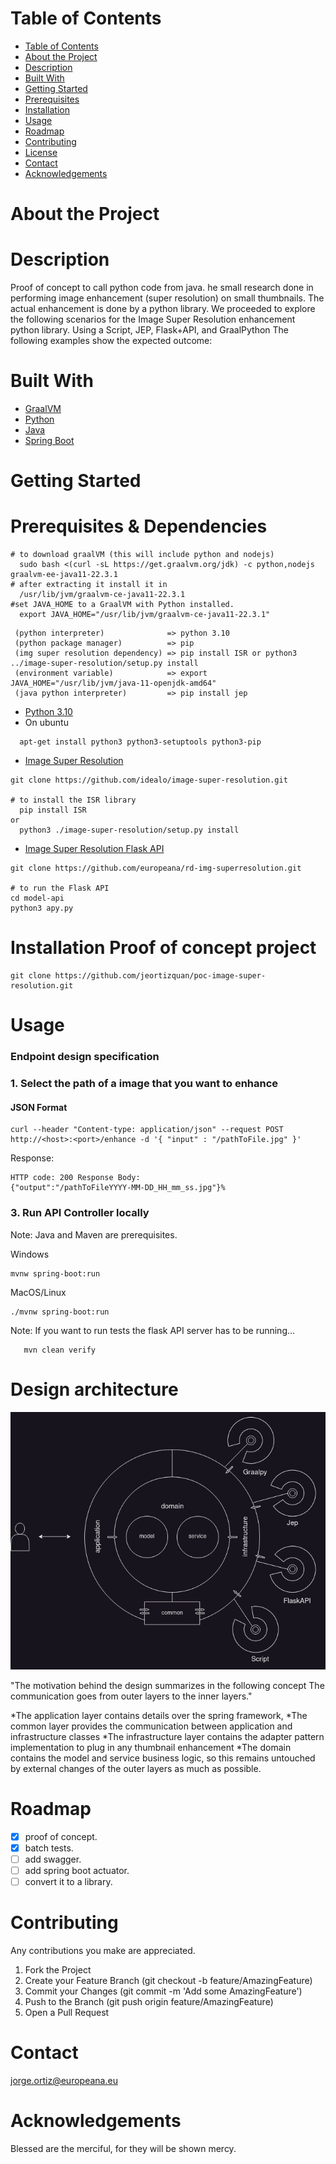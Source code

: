 # Table of Contents
- [Table of Contents](#table-of-contents)
- [About the Project](#about-the-project)
- [Description](#description)
- [Built With](#built-with)
- [Getting Started](#getting-started)
- [Prerequisites](#prerequisites)
- [Installation](#installation)
- [Usage](#usage) 
- [Roadmap](#roadmap)
- [Contributing](#contributing)
- [License](#license)
- [Contact](#contact)
- [Acknowledgements](#acknowledgements)

# About the Project

# Description
Proof of concept to call python code from java. he small research done in performing image enhancement (super resolution) 
on small thumbnails. The actual enhancement is done by a python library. We proceeded to explore the following scenarios 
for the Image Super Resolution enhancement python library. Using a Script, JEP, Flask+API, and GraalPython
The following examples show the expected outcome:

# Built With
* [GraalVM](https://www.graalvm.org)
* [Python](https://www.python.org/) 
* [Java](https://www.java.com)
* [Spring Boot](https://spring.io)

# Getting Started
# Prerequisites & Dependencies
``` 
# to download graalVM (this will include python and nodejs)
  sudo bash <(curl -sL https://get.graalvm.org/jdk) -c python,nodejs graalvm-ee-java11-22.3.1
# after extracting it install it in
  /usr/lib/jvm/graalvm-ce-java11-22.3.1
#set JAVA_HOME to a GraalVM with Python installed.
  export JAVA_HOME="/usr/lib/jvm/graalvm-ce-java11-22.3.1"
```

```
 (python interpreter)              => python 3.10
 (python package manager)          => pip
 (img super resolution dependency) => pip install ISR or python3 ../image-super-resolution/setup.py install
 (environment variable)            => export JAVA_HOME="/usr/lib/jvm/java-11-openjdk-amd64"
 (java python interpreter)         => pip install jep
```
* [Python 3.10](https://www.python.org)
* On ubuntu 
```
  apt-get install python3 python3-setuptools python3-pip
```
* [Image Super Resolution](https://github.com/idealo/image-super-resolution)
``` 
git clone https://github.com/idealo/image-super-resolution.git

# to install the ISR library
  pip install ISR
or
  python3 ./image-super-resolution/setup.py install
```
* [Image Super Resolution Flask API](https://github.com/europeana/rd-img-superresolution.git)
```
git clone https://github.com/europeana/rd-img-superresolution.git

# to run the Flask API 
cd model-api
python3 apy.py
```

# Installation Proof of concept project

```
git clone https://github.com/jeortizquan/poc-image-super-resolution.git
```

# Usage

### Endpoint design specification
### 1. Select the path of a image that you want to enhance

#### JSON Format
```
curl --header "Content-type: application/json" --request POST http://<host>:<port>/enhance -d '{ "input" : "/pathToFile.jpg" }'
```
Response:
```
HTTP code: 200 Response Body: 
{"output":"/pathToFileYYYY-MM-DD_HH_mm_ss.jpg"}% 
```

### 3. Run API Controller locally 
Note: Java and Maven are prerequisites.

Windows
```
mvnw spring-boot:run
```

MacOS/Linux
```
./mvnw spring-boot:run
```

Note: If you want to run tests
the flask API server has to be running...
```
   mvn clean verify
```
# Design architecture
![architecture](./images/architecture.png)

"The motivation behind the design summarizes in the following concept
The communication goes from outer layers to the inner layers."

*The application layer contains details over the spring framework, 
*The common layer provides the communication between application and infrastructure classes 
*The infrastructure layer contains the adapter pattern implementation to plug in any thumbnail enhancement
*The domain contains the model and service business logic, so this remains untouched by external changes
of the outer layers as much as possible.

# Roadmap
- [x] proof of concept.
- [x] batch tests.
- [ ] add swagger.
- [ ] add spring boot actuator.
- [ ] convert it to a library.

# Contributing
Any contributions you make are appreciated.

1. Fork the Project
2. Create your Feature Branch (git checkout -b feature/AmazingFeature)
3. Commit your Changes (git commit -m 'Add some AmazingFeature')
4. Push to the Branch (git push origin feature/AmazingFeature)
5. Open a Pull Request

# Contact
jorge.ortiz@europeana.eu

# Acknowledgements
Blessed are the merciful, for they will be shown mercy.
